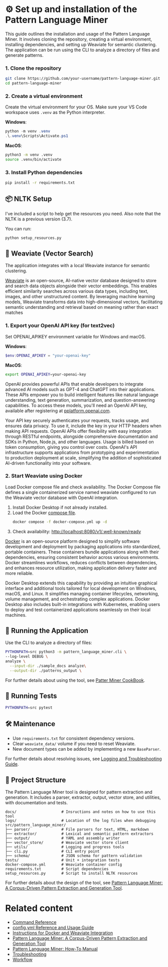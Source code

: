 # ⚙️ Set up and installation of the Pattern Language Miner

This guide outlines the installation and usage of the Pattern Language Miner. It involves cloning the repository, creating a virtual environment, installing dependencies, and setting up Weaviate for semantic clustering. The application can be run using the CLI to analyze a directory of files and generate patterns.

### 1. Clone the repository

```bash
git clone https://github.com/your-username/pattern-language-miner.git
cd pattern-language-miner
```

### 2. Create a virtual environment

Create the virtual environment for your OS. Make sure your VS Code workspace uses `.venv` as the Python interpreter.

**Windows**:

```Powershell
python -m venv .venv
.\.venv\Scripts\Activate.ps1
```

**MacOS**:

```bash
python3 -m venv .venv
source .venv/bin/activate
```

### 3. Install Python dependencies

```bash
pip install -r requirements.txt
```
## 📦 NLTK Setup

I've included a script to help get the resources you need. Also note that the NLTK is a previous version (3.7).

You can run:

```bash
python setup_resources.py
```

## 🧠 Weaviate (Vector Search)

The application integrates with a local Weaviate instance for semantic clustering. 

[Weaviate](https://weaviate.io/) is an open-source, AI-native vector database designed to store and search data objects alongside their vector embeddings. This enables efficient similarity searches across various data types, including text, images, and other unstructured content. By leveraging machine learning models, Weaviate transforms data into high-dimensional vectors, facilitating semantic understanding and retrieval based on meaning rather than exact matches

### 1. Export your OpenAI API key (for text2vec)

Set OPENAI_APIKEY environment variable for Windows and macOS.

**Windows**:
```powershell
$env:OPENAI_APIKEY = "your-openai-key"
```

**MacOS**:

```bash
export OPENAI_APIKEY=your-openai-key
```

OpenAI provides powerful APIs that enable developers to integrate advanced AI models such as GPT-4 and ChatGPT into their applications. These APIs empower you to build intelligent features like natural language understanding, text generation, summarization, and question-answering capabilities. To access these models, you'll need an OpenAI API key, available after registering at [pplatform.openai.com](https://pplatform.openai.com).

Your API key securely authenticates your requests, tracks usage, and ensures data privacy. To use it, include the key in your HTTP headers when making API requests. OpenAI APIs offer flexibility with easy integration through RESTful endpoints, alongside comprehensive documentation and SDKs in Python, Node.js, and other languages. Usage is billed based on token consumption, giving you control over costs. OpenAI's API infrastructure supports applications from prototyping and experimentation to production deployment at scale, simplifying the addition of sophisticated AI-driven functionality into your software.

### 2. Start Weaviate using Docker

Load Docker compose file and check availability. The Docker Compose file defines a single containerized service named weaviate configured to run the Weaviate vector database with OpenAI integration.

1. Install Docker Desktop if not already installed. 
2. Load the Docker [compose file](docker-compose.yml).
    ```bash
    docker compose -f docker-compose.yml up -d
    ```
3.  Check availability: [http://localhost:8080/v1/.well-known/ready](http://localhost:8080/v1/.well-known/ready)

[Docker](https://www.docker.com/) is an open-source platform designed to simplify software development and deployment by packaging applications into standardized, portable containers. These containers bundle applications along with their dependencies, ensuring consistent behavior across various environments. Docker streamlines workflows, reduces conflicts between dependencies, and enhances resource utilization, making application delivery faster and more reliable.

Docker Desktop extends this capability by providing an intuitive graphical interface and additional tools tailored for local development on Windows, macOS, and Linux. It simplifies managing container lifecycles, networking, volume management, and orchestrating complex applications. Docker Desktop also includes built-in integrations with Kubernetes, enabling users to deploy and test containerized applications seamlessly on their local machines.

## 🚀 Running the Application

Use the CLI to analyze a directory of files:

```bash
PYTHONPATH=src python3 -m pattern_language_miner.cli \
--log-level DEBUG \
analyze \
  --input-dir ./sample_docs analyze\
  --output-dir ./patterns_output \
```

For further details about using the tool, see [Patter Miner CookBook](workflow.md).

## 🧪 Running Tests

```bash
PYTHONPATH=src pytest
```
## 🛠 Maintenance

* Use `requirements.txt` for consistent dependency versions.
* Clear `weaviate_data/` volume if you need to reset Weaviate.
* New document types can be added by implementing a new `BaseParser`.

For further details about resolving issues, see [Logging and Troubleshooting Guide](docs/troubleshooting.md).

## 📁 Project Structure

The Pattern Language Miner tool is designed for pattern extraction and generation. It includes a parser, extractor, output, vector store, and utilities, with documentation and tests.

```
docs/                    # Insructions and notes on how to use this tool
logs/                    # Location of the log files when debugging
src/pattern_language_miner/
├── parser/              # File parsers for text, HTML, markdown
├── extractor/           # Lexical and semantic pattern extractors
├── output/              # YAML and assembly writer
├── vector_store/        # Weaviate vector store client
├── utils/               # Logging and progress tools
├── cli.py               # CLI entry point
├── schema/              # JSON schema for pattern validation
tests/                   # Unit + integration tests
docker-compose.yml       # Weaviate container config
requirements.txt         # Script dependencies
setup_resources.py       # Script to install NLTK resources
```

For further details about the design of the tool, see [Pattern Language Miner: A Corpus-Driven Pattern Extraction and Generation Tool](docs/application-design.md).

# Related content

* [Command Reference](docs/command-reference.md)
* [config.yml Reference and Usage Guide](docs/configuration-file-reference.md)
* [Instructions for Docker and Weaviate Integration](docs/instructions_for_docker.md)
* [Pattern Language Miner: A Corpus-Driven Pattern Extraction and Generation Tool](docs/application-design.md)
* [Pattern Language Miner: How-To Manual](docs/application-guide.md)
* [Troubleshooting](docs/troubleshooting.md)
* [Workflow](docs/workflow.md)